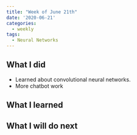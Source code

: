 ```yaml
---
title: "Week of June 21th"
date: '2020-06-21'
categories:
  - weekly
tags:
  - Neural Networks
---
```


## What I did

- Learned about convolutional neural networks.
- More chatbot work

## What I learned

## What I will do next
